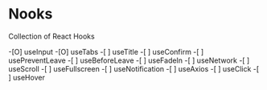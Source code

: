 # Nooks

Collection of React Hooks

-[O] useInput -[O] useTabs -[ ] useTitle -[ ] useConfirm -[ ] usePreventLeave -[ ] useBeforeLeave -[ ] useFadeIn -[ ] useNetwork -[ ] useScroll -[ ] useFullscreen -[ ] useNotification -[ ] useAxios -[ ] useClick -[ ] useHover
